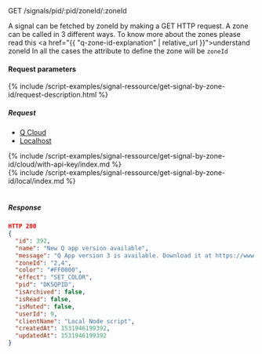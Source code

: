 


<div class="endpoint-container">
GET /signals/pid/:pid/zoneId/:zoneId
</div>


A signal can be fetched by zoneId by making a GET HTTP request.
 A zone can be called in 3 different ways. To know more about the zones please read this <a href="{{ "q-zone-id-explanation"  | relative_url }}">understand zoneId</a>
In all the cases the attribute to define the zone will be `zoneId`



#### Request parameters
{% include /script-examples/signal-ressource/get-signal-by-zone-id/request-description.html %}

<a name="get-signal-by-zone-id-anchor" id="get-signal-by-zone-id-anchor" class="anchor"></a>

##### Request

<!-- Tab panes -->
<div class="tab-content cloud-or-local-tab-content">

<!-- Nav tabs -->
<ul class="nav nav-pills mb-3 cloud-or-local-nav" id="pills-tab" role="tablist">
  <li class="nav-item">
    <a class="nav-link cloud-server active" id="get-signal-by-zone-id-cloud-tab"  data-toggle="pill"  href="#get-signal-by-zone-id-cloud" role="tab" aria-controls="get-signal-by-zone-id-cloud" aria-selected="true">Q Cloud</a>
  </li>
  <li class="nav-item">
    <a class="nav-link localhost-server" id="get-signal-by-zone-id-local-tab"  data-toggle="pill"  href="#get-signal-by-zone-id-local"  role="tab" aria-controls="get-signal-by-zone-id-local" aria-selected="false">Localhost</a>
  </li>
</ul>

<!-- Cloud code example -->
<div class="tab-pane active" id="get-signal-by-zone-id-cloud" role="tabpanel" aria-labelledby="get-signal-by-zone-id-cloud-tab" markdown="1">
{% include /script-examples/signal-ressource/get-signal-by-zone-id/cloud/with-api-key/index.md %}
</div>

<!-- Local example -->
<div class="tab-pane" id="get-signal-by-zone-id-local" role="tabpanel" aria-labelledby="get-signal-by-zone-id-local-tab" markdown="1">
{% include /script-examples/signal-ressource/get-signal-by-zone-id/local/index.md %}
</div>
</div>
<br>

##### Response



<div class="code-response" markdown="1">

```json
HTTP 200
{
  "id": 392,
  "name": "New Q app version available",
  "message": "Q App version 3 is available. Download it at https://www.daskeyboard.io/get-started/download/",
  "zoneId": "2,4",
  "color": "#FF0000",
  "effect": "SET_COLOR",
  "pid": "DK5QPID",
  "isArchived": false,
  "isRead": false,
  "isMuted": false,
  "userId": 9,
  "clientName": "Local Node script",
  "createdAt": 1531946199392,
  "updatedAt": 1531946199392
}
```

</div>